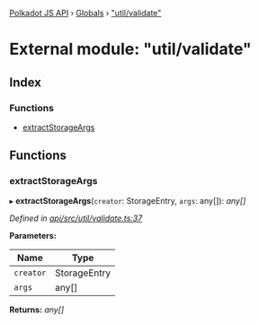 [Polkadot JS API](../README.md) › [Globals](../globals.md) › ["util/validate"](_util_validate_.md)

# External module: "util/validate"

## Index

### Functions

* [extractStorageArgs](_util_validate_.md#extractstorageargs)

## Functions

###  extractStorageArgs

▸ **extractStorageArgs**(`creator`: StorageEntry, `args`: any[]): *any[]*

*Defined in [api/src/util/validate.ts:37](https://github.com/polkadot-js/api/blob/b8cdfd226a/packages/api/src/util/validate.ts#L37)*

**Parameters:**

Name | Type |
------ | ------ |
`creator` | StorageEntry |
`args` | any[] |

**Returns:** *any[]*

